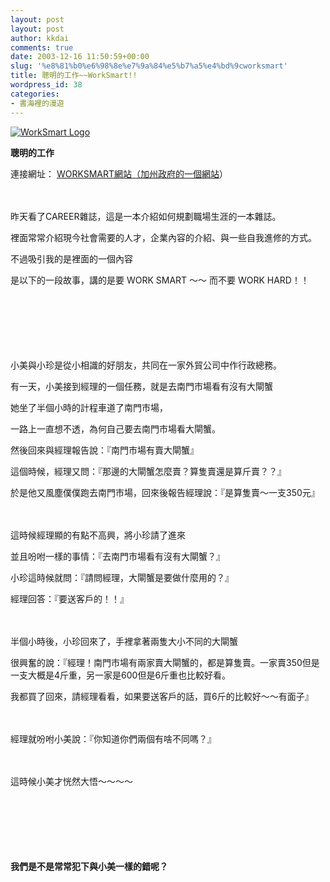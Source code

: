 ```yaml
---
layout: post
layout: post
author: kkdai
comments: true
date: 2003-12-16 11:50:59+00:00
slug: '%e8%81%b0%e6%98%8e%e7%9a%84%e5%b7%a5%e4%bd%9cworksmart'
title: 聰明的工作~~WorkSmart!!
wordpress_id: 38
categories:
- 書海裡的漫遊
---
```


[![WorkSmart Logo](http://www.worksmart.ca.gov/images/wslogo2.gif)](http://www.worksmart.ca.gov/worksmart_main_menu.html)




**聰明的工作**





連接網址： [WORKSMART網站（加州政府的一個網站](http://www.worksmart.ca.gov/)）





　





昨天看了CAREER雜誌，這是一本介紹如何規劃職場生涯的一本雜誌。





裡面常常介紹現今社會需要的人才，企業內容的介紹、與一些自我進修的方式。





不過吸引我的是裡面的一個內容





是以下的一段故事，講的是要 WORK SMART ～～
而不要 WORK HARD！！





　





　





　


<!-- more -->


小美與小珍是從小相識的好朋友，共同在一家外貿公司中作行政總務。





有一天，小美接到經理的一個任務，就是去南門市場看有沒有大閘蟹





她坐了半個小時的計程車道了南門市場，





一路上一直想不透，為何自己要去南門市場看大閘蟹。





然後回來與經理報告說：『南門市場有賣大閘蟹』





這個時候，經理又問：『那邊的大閘蟹怎麼賣？算隻賣還是算斤賣？？』





於是他又風塵僕僕跑去南門市場，回來後報告經理說：『是算隻賣～一支350元』





　





這時候經理顯的有點不高興，將小珍請了進來





並且吩咐一樣的事情：『去南門市場看有沒有大閘蟹？』





小珍這時候就問：『請問經理，大閘蟹是要做什麼用的？』





經理回答：『要送客戶的！！』





　





半個小時後，小珍回來了，手裡拿著兩隻大小不同的大閘蟹





很興奮的說：『經理！南門市場有兩家賣大閘蟹的，都是算隻賣。一家賣350但是一支大概是4斤重，另一家是600但是6斤重也比較好看。





我都買了回來，請經理看看，如果要送客戶的話，買6斤的比較好～～有面子』





　





經理就吩咐小美說：『你知道你們兩個有啥不同嗎？』





　





這時候小美才恍然大悟～～～～





　





　





　





**我們是不是常常犯下與小美一樣的錯呢？**
